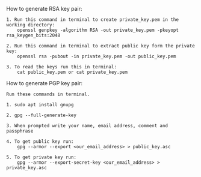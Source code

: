 How to generate RSA key pair:

    1. Run this command in terminal to create private_key.pem in the working directory:
        openssl genpkey -algorithm RSA -out private_key.pem -pkeyopt rsa_keygen_bits:2048
        
    2. Run this command in terminal to extract public key form the private key:
        openssl rsa -pubout -in private_key.pem -out public_key.pem
    
    3. To read the keys run this in terminal:
        cat public_key.pem or cat private_key.pem

How to generate PGP key pair:

    Run these commands in terminal.

    1. sudo apt install gnupg

    2. gpg --full-generate-key

    3. When prompted write your name, email address, comment and passphrase

    4. To get public key run:
        gpg --armor --export <our_email_address> > public_key.asc

    5. To get private key run:
        gpg --armor --export-secret-key <our_email_address> > private_key.asc
